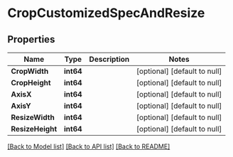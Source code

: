 # CropCustomizedSpecAndResize

## Properties
Name | Type | Description | Notes
------------ | ------------- | ------------- | -------------
**CropWidth** | **int64** |  | [optional] [default to null]
**CropHeight** | **int64** |  | [optional] [default to null]
**AxisX** | **int64** |  | [optional] [default to null]
**AxisY** | **int64** |  | [optional] [default to null]
**ResizeWidth** | **int64** |  | [optional] [default to null]
**ResizeHeight** | **int64** |  | [optional] [default to null]

[[Back to Model list]](../README.md#documentation-for-models) [[Back to API list]](../README.md#documentation-for-api-endpoints) [[Back to README]](../README.md)



